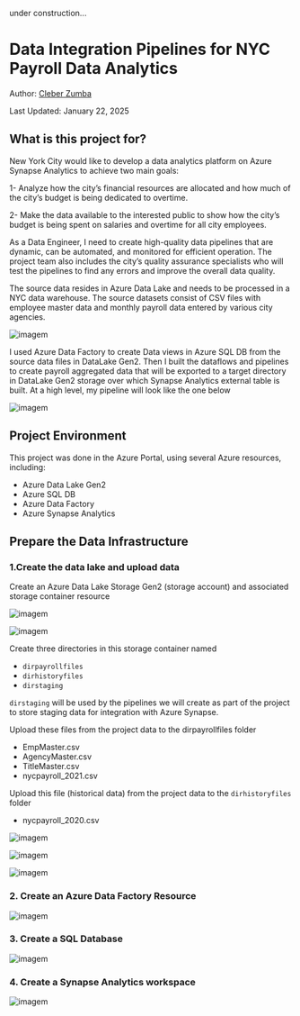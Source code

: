 
under construction...

# Data Integration Pipelines for NYC Payroll Data Analytics

Author: [Cleber Zumba](https://github.com/cleberzumba)

Last Updated: January 22, 2025

## What is this project for?

New York City would like to develop a data analytics platform on Azure Synapse Analytics to achieve two main goals:

1- Analyze how the city’s financial resources are allocated and how much of the city’s budget is being dedicated to overtime.

2- Make the data available to the interested public to show how the city’s budget is being spent on salaries and overtime for all city employees.

As a Data Engineer, I need to create high-quality data pipelines that are dynamic, can be automated, and monitored for efficient operation. The project team also includes the city’s quality assurance specialists who will test the pipelines to find any errors and improve the overall data quality.

The source data resides in Azure Data Lake and needs to be processed in a NYC data warehouse. The source datasets consist of CSV files with employee master data and monthly payroll data entered by various city agencies.

![imagem](images/DB-schema.jpg)

I used Azure Data Factory to create Data views in Azure SQL DB from the source data files in DataLake Gen2. Then I built the dataflows and pipelines to create payroll aggregated data that will be exported to a target directory in DataLake Gen2 storage over which Synapse Analytics external table is built. At a high level, my pipeline will look like the one below

![imagem](images/pipeline-overview.jpg)


## Project Environment

This project was done in the Azure Portal, using several Azure resources, including:

  - Azure Data Lake Gen2
  - Azure SQL DB
  - Azure Data Factory
  - Azure Synapse Analytics


## Prepare the Data Infrastructure

### 1.Create the data lake and upload data

Create an Azure Data Lake Storage Gen2 (storage account) and associated storage container resource

![imagem](images/create-storage-account.jpg)

![imagem](images/create-container.jpg)

Create three directories in this storage container named

- `dirpayrollfiles`
- `dirhistoryfiles`
- `dirstaging`

`dirstaging` will be used by the pipelines we will create as part of the project to store staging data for integration with Azure Synapse.

Upload these files from the project data to the dirpayrollfiles folder

- EmpMaster.csv
- AgencyMaster.csv
- TitleMaster.csv
- nycpayroll_2021.csv

Upload this file (historical data) from the project data to the `dirhistoryfiles` folder

- nycpayroll_2020.csv

![imagem](images/create-folders.jpg)

![imagem](images/upload-files-in-dirpayrollfiles.jpg)

![imagem](images/upload-files-in-dirhistoryfiles.jpg)

### 2. Create an Azure Data Factory Resource

![imagem](images/create-data-factory.jpg)

### 3. Create a SQL Database

![imagem](images/create-sql-database.jpg)

### 4. Create a Synapse Analytics workspace

![imagem](images/create-sunapse-analytics-workspace.jpg)
